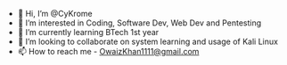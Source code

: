 - 👋 Hi, I’m @CyKrome
- 👀 I’m interested in Coding, Software Dev, Web Dev and Pentesting
- 🌱 I’m currently learning BTech 1st year
- 💞️ I’m looking to collaborate on system learning and usage of Kali Linux
- 📫 How to reach me - OwaizKhan1111@gmail.com
